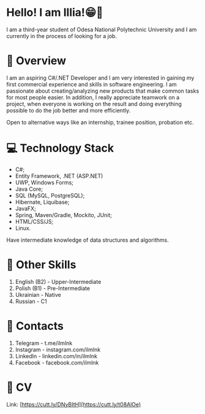 # Hello! I am Illia!😁🤙

I am a third-year student of Odesa National Polytechnic University and I am currently in the process of looking for a job.

# 🔎 Overview

I am an aspiring C#/.NET Developer and I am very interested in gaining my first commercial experience and skills in software engineering. I am passionate about creating/analyzing new products that make common tasks for most people easier. In addition, I really appreciate teamwork on a project, when everyone is working on the result and doing everything possible to do the job better and more efficiently. 

Open to alternative ways like an internship, trainee position, probation etc.


# 💻 Technology Stack

- C#;
- Entity Framework, .NET (ASP.NET)
- UWP, Windows Forms;
- Java Core;
- SQL (MySQL, PostgreSQL);
- Hibernate, Liquibase;
- JavaFX;
- Spring, Maven/Gradle, Mockito, JUnit;
- HTML/CSS/JS;
- Linux.

Have intermediate knowledge of data structures and algorithms.


# 📑 Other Skills

1. English (B2) - Upper-Intermediate
2. Polish (B1) - Pre-Intermediate
3. Ukrainian - Native
4. Russian - C1

# 📱 Contacts

1. Telegram - t.me/ilmlnk
2. Instagram - instagram.com/ilmlnk
3. LinkedIn - linkedin.com/in/ilmlnk
4. Facebook - facebook.com/ilmlnk

# 📄 CV

Link: [https://cutt.ly/DNyBItH](https://cutt.ly/t08AlOe)
<!---
ilmlnk/ilmlnk is a ✨ special ✨ repository because its `README.md` (this file) appears on your GitHub profile.
You can click the Preview link to take a look at your changes.
--->
